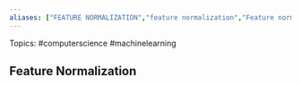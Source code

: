 ```yaml
---
aliases: ["FEATURE NORMALIZATION","feature normalization","Feature normalization"] 
---
```

Topics: #computerscience #machinelearning 

## Feature Normalization

